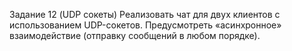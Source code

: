 Задание 12 (UDP сокеты)
Реализовать чат для двух клиентов с использованием UDP-сокетов.
Предусмотреть «асинхронное» взаимодействие (отправку сообщений в
любом порядке).

